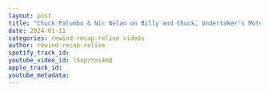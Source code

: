 ```yaml
---
layout: post
title: "Chuck Palumbo & Nic Nolan on Billy and Chuck, Undertaker's Motorcycles, Kevin Nash, Seth Rollins"
date: 2024-01-11
categories: rewind-recap-relive videos
author: rewind-recap-relive
spotify_track_id: 
youtube_video_id: lSxpzYos4mQ
apple_track_id: 
youtube_metadata: 
---
```

